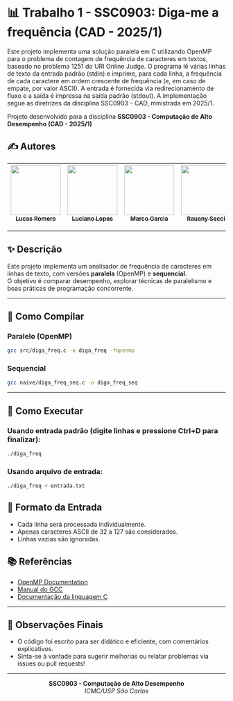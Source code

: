 # 📊 Trabalho 1 - SSC0903: Diga-me a frequência (CAD - 2025/1)

Este projeto implementa uma solução paralela em C utilizando OpenMP para o problema de contagem de frequência de caracteres em textos, baseado no problema 1251 do URI Online Judge. O programa lê várias linhas de texto da entrada padrão (stdin) e imprime, para cada linha, a frequência de cada caractere em ordem crescente de frequência (e, em caso de empate, por valor ASCII). A entrada é fornecida via redirecionamento de fluxo e a saída é impressa na saída padrão (stdout). A implementação segue as diretrizes da disciplina SSC0903 – CAD, ministrada em 2025/1.

Projeto desenvolvido para a disciplina **SSC0903 - Computação de Alto Desempenho (CAD - 2025/1)** 

## ✍️ Autores
| [<img loading="lazy" src="https://avatars.githubusercontent.com/u/101420277?v=4" width=115><br><sub>Lucas Romero</sub>](https://github.com/lucaslimaromero) | [<img loading="lazy" src="https://avatars.githubusercontent.com/u/130308566?v=4" width=115><br><sub>Luciano Lopes</sub>](https://github.com/lopesluciano) | [<img loading="lazy" src="https://avatars.githubusercontent.com/u/105023846?v=4" width=115><br><sub>Marco Garcia</sub>](https://github.com/marcogarcia2) | [<img loading="lazy" src="https://avatars.githubusercontent.com/u/113638177?v=4" width=115><br><sub>Rauany Secci</sub>](https://github.com/RauanySecci) |
| :---: | :---: | :---: | :---: |

---

## ✨ Descrição

Este projeto implementa um analisador de frequência de caracteres em linhas de texto, com versões **paralela** (OpenMP) e **sequencial**.  
O objetivo é comparar desempenho, explorar técnicas de paralelismo e boas práticas de programação concorrente.

---

## 🚀 Como Compilar

### Paralelo (OpenMP)

```sh
gcc src/diga_freq.c -o diga_freq -fopenmp
```

### Sequencial

```sh
gcc naive/diga_freq_seq.c -o diga_freq_seq
```

---

## 🏃 Como Executar

### Usando entrada padrão (digite linhas e pressione Ctrl+D para finalizar):

```sh
./diga_freq
```

### Usando arquivo de entrada:

```sh
./diga_freq < entrada.txt
```
## 📝 Formato da Entrada

- Cada linha será processada individualmente.
- Apenas caracteres ASCII de 32 a 127 são considerados.
- Linhas vazias são ignoradas.

## 📚 Referências

- [OpenMP Documentation](https://www.openmp.org/)
- [Manual do GCC](https://gcc.gnu.org/onlinedocs/)
- [Documentação da linguagem C](https://en.cppreference.com/w/c)

---

## 📝 Observações Finais

- O código foi escrito para ser didático e eficiente, com comentários explicativos.
- Sinta-se à vontade para sugerir melhorias ou relatar problemas via issues ou pull requests!

---

<div align="center">
  <b>SSC0903 - Computação de Alto Desempenho</b> <br>
  <i>ICMC/USP São Carlos</i>
</div>
